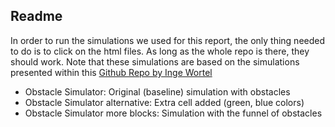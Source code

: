 ## Readme

In order to run the simulations we used for this report, the only thing needed to do is to click on the html files. As long as the whole repo is there, they should work. 
Note that these simulations are based on the simulations presented within this [Github Repo by Inge Wortel](https://github.com/ingewortel/artistoo)

- Obstacle Simulator: Original (baseline) simulation with obstacles
- Obstacle Simulator alternative: Extra cell added (green, blue colors)
- Obstacle Simulator more blocks: Simulation with the funnel of obstacles

